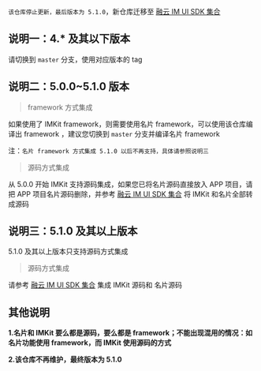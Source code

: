 
`该仓库停止更新，最后版本为 5.1.0`，新仓库迁移至 [融云 IM UI SDK 集合](https://github.com/rongcloud/ios-ui-sdk-set)


## 说明一：4.* 及其以下版本

请切换到 `master` 分支，使用对应版本的 tag

## 说明二：5.0.0~5.1.0 版本

> framework 方式集成

如果使用了 IMKit framework，则需要使用名片 framework，可以使用该仓库编译出 framework ，建议您切换到 `master` 分支并编译名片 framework

注：`名片 framework 方式集成 5.1.0 以后不再支持，具体请参照说明三`

> 源码方式集成

从 5.0.0 开始 IMKit 支持源码集成，如果您已将名片源码直接放入 APP 项目，请把 APP 项目名片源码删除，并参考 [融云 IM UI SDK 集合](https://github.com/rongcloud/ios-ui-sdk-set) 将 IMKit 和名片全部转成源码

## 说明三：5.1.0 及其以上版本

5.1.0 及其以上版本只支持源码方式集成

> 源码方式集成

请参考 [融云 IM UI SDK 集合](https://github.com/rongcloud/ios-ui-sdk-set) 集成 IMKit 源码和 名片源码

## 其他说明

**1.名片和 IMKit 要么都是源码，要么都是 framework；不能出现混用的情况：如名片功能使用 framework，而 IMKit 使用源码的方式**

**2.该仓库不再维护，最终版本为 5.1.0**


